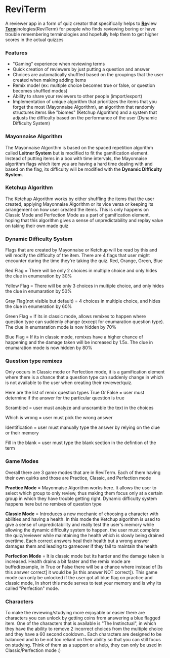 <h1> ReviTerm </h1>
A reviewer app in a form of quiz creator that specifically helps to <b><u>Re</u></b>view <b><u>Term</u></b>inologies(ReviTerm) for people who finds reviewing boring or have trouble remembering terminologies and hopefully help them to get higher scores in the actual quizzes

<h3> Features </h3>
<ul>
  <li> "Gaming" experience when reviewing terms </li>
  <li> Quick creation of reviewers by just putting a question and answer </li>
  <li> Choices are automatically shuffled based on the groupings that the user created when making adding items </li>
  <li> Remix mode! (ex: multiple choice becomes true or false, or question becomes shuffled modes)</li>
  <li> Ability to share your reviewers to other people (import/export) </li>
  <li> Implementation of unique algorithm that prioritizes the items that you forget the most (Mayonnaise Algorithm), an algorithm that randomly structures items like "biomes" (Ketchup Algorithm) and a system that adjusts the difficulty based on the performance of the user (Dynamic Difficulty System)</li>
</ul>

<h3> Mayonnaise Algorithm </h3>
The Mayonnaise Algorithm is based on the spaced repetition algorithm called <b>Leitner System</b> but is modified to fit the gamification element. Instead of putting items in a box with time intervals, the Mayonnaise algorithm flags which item you are having a hard time dealing with and based on the flag, its difficulty will be modified with the <b>Dynamic Difficulty System</b>.

<h3> Ketchup Algorithm </h3>
The Ketchup Algorithm works by either shuffling the items that the user created, applying Mayonnaise Algorithm or its vice versa or keeping its arrangement on how user created the items. This is only happens on Classic Mode and Perfection Mode as a part of gamification element, hoping that this algorithm gives a sense of unpredictability and replay value on taking their own made quiz

<h3> Dynamic Difficulty System </h3>
Flags that are created by Mayonnaise or Ketchup will be read by this and will modify the difficulty of the item. There are 4 flags that user might encounter during the time they're taking the quiz. Red, Orange, Green, Blue

Red Flag = There will be only 2 choices in multiple choice and only hides the clue in enumeration by 30%

Yellow Flag = There will be only 3 choices in multiple choice, and only hides the clue in enumaration by 50%

Gray Flag(not visible but default) = 4 choices in multiple choice, and hides the clue in enumeration by 60%

Green Flag = If its in classic mode, allows remixes to happen where question type can suddenly change (except for enumaration question type). The clue in enumaration mode is now hidden by 70%

Blue Flag = If its in classic mode, remixes have a higher chance of happening and the damage taken will be increased by 1.5x. The clue in enumaration mode is now hidden by 80%

<h3>Question type remixes</h3>
Only occurs in Classic mode or Perfection mode, it is a gamification element where there is a chance that a question type can suddenly change in which is not available to the user when creating their reviewer/quiz.

Here are the list of remix question types
True Or False = user must determine if the answer for the particular question is true

Scrambled = user must analyze and unscramble the text in the choices

Which is wrong = user must pick the wrong answer

Identification = user must manually type the answer by relying on the clue or their memory

Fill in the blank = user must type the blank section in the defintion of the term

<h3> Game Modes </h3>
Overall there are 3 game modes that are in ReviTerm. Each of them having their own quirks and those are Practice, Classic, and Perfection mode<br/>

<b>Practice Mode</b> = Mayonnaise Algorithm works here. It allows the user to select which group to only review, thus making them focus only at a certain group in which they have trouble getting right. Dynamic difficulty system happens here but no remixes of question type

<b>Classic Mode</b> = Introduces a new mechanic of choosing a character with abilities and having a health. In this mode the Ketchup algorithm is used to give a sense of unpredictability and really test the user's memory while allowing the dynamic difficulty system to happen. the user must complete the quiz/reviewer while maintaining the health which is slowly being drained overtime. Each correct answers heal their health but a wrong answer damages them and leading to gameover if they fail to maintain the health

<b>Perfection Mode</b> = It is classic mode but its harder and the damage taken is increased. Health drains a bit faster and the remix mode are buffed(example, in True or False there will be a chance where instead of [Is this answer correct] it would be [is this answer NOT correct]). This game mode can only be unlocked if the user got all blue flag on practice and classic mode, In short this mode serves to test your memory and is why its called "Perfection" mode.

<h3> Characters </h3>
To make the reviewing/studying more enjoyable or easier there are characters you can unlock by getting coins from answering a blue flagged item. One of the characters that is available is "The Instinctual", in which they have the ability to remove 2 incorrect choices from the multiple choice and they have a 60 second cooldown.. Each characters are designed to be balanced and to be not too reliant on their ability so that you can still focus on studying. Think of them as a support or a help, they can only be used in Classic/Perfection mode :)
